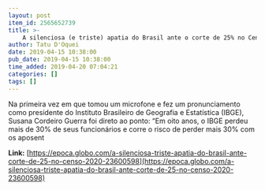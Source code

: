 ```yaml
---
layout: post
item_id: 2565652739
title: >-
    A silenciosa (e triste) apatia do Brasil ante o corte de 25% no Censo 2020
author: Tatu D'Oquei
date: 2019-04-15 10:38:00
pub_date: 2019-04-15 10:38:00
time_added: 2019-04-20 07:04:21
categories: []
tags: []
---
```


Na primeira vez em que tomou um microfone e fez um pronunciamento como presidente do Instituto Brasileiro de Geografia e Estatística (IBGE), Susana Cordeiro Guerra foi direto ao ponto: “Em oito anos, o IBGE perdeu mais de 30% de seus funcionários e corre o risco de perder mais 30% com os aposent

**Link:** [https://epoca.globo.com/a-silenciosa-triste-apatia-do-brasil-ante-corte-de-25-no-censo-2020-23600598](https://epoca.globo.com/a-silenciosa-triste-apatia-do-brasil-ante-corte-de-25-no-censo-2020-23600598)

